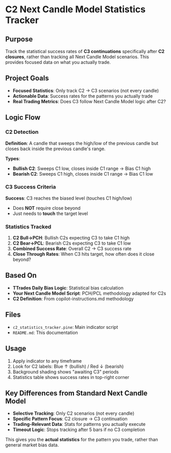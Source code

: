 # C2 Next Candle Model Statistics Tracker

## Purpose
Track the statistical success rates of **C3 continuations** specifically after **C2 closures**, rather than tracking all Next Candle Model scenarios. This provides focused data on what you actually trade.

## Project Goals
- **Focused Statistics**: Only track C2 → C3 scenarios (not every candle)
- **Actionable Data**: Success rates for the patterns you actually trade
- **Real Trading Metrics**: Does C3 follow Next Candle Model logic after C2?

## Logic Flow

### C2 Detection
**Definition**: A candle that sweeps the high/low of the previous candle but closes back inside the previous candle's range.

**Types**:
- **Bullish C2**: Sweeps C1 low, closes inside C1 range → Bias C1 high  
- **Bearish C2**: Sweeps C1 high, closes inside C1 range → Bias C1 low

### C3 Success Criteria  
**Success**: C3 reaches the biased level (touches C1 high/low)
- Does **NOT** require close beyond
- Just needs to **touch** the target level

### Statistics Tracked
1. **C2 Bull→PCH**: Bullish C2s expecting C3 to take C1 high
2. **C2 Bear→PCL**: Bearish C2s expecting C3 to take C1 low  
3. **Combined Success Rate**: Overall C2 → C3 success rate
4. **Close Through Rates**: When C3 hits target, how often does it close beyond?

## Based On
- **TTrades Daily Bias Logic**: Statistical bias calculation
- **Your Next Candle Model Script**: PCH/PCL methodology adapted for C2s
- **C2 Definition**: From copilot-instructions.md methodology

## Files
- `c2_statistics_tracker.pine`: Main indicator script
- `README.md`: This documentation

## Usage
1. Apply indicator to any timeframe
2. Look for C2 labels: Blue ↑ (bullish) / Red ↓ (bearish)
3. Background shading shows "awaiting C3" periods
4. Statistics table shows success rates in top-right corner

## Key Differences from Standard Next Candle Model
- **Selective Tracking**: Only C2 scenarios (not every candle)
- **Specific Pattern Focus**: C2 closure → C3 continuation
- **Trading-Relevant Data**: Stats for patterns you actually execute
- **Timeout Logic**: Stops tracking after 5 bars if no C3 completion

This gives you the **actual statistics** for the pattern you trade, rather than general market bias data.
